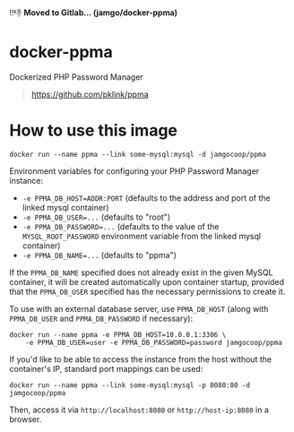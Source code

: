 :bangbang::-1: **Moved to Gitlab... (jamgo/docker-ppma)**

# docker-ppma

Dockerized PHP Password Manager

> https://github.com/pklink/ppma

# How to use this image

    docker run --name ppma --link some-mysql:mysql -d jamgocoop/ppma

Environment variables for configuring your PHP Password Manager instance:

 - `-e PPMA_DB_HOST=ADDR:PORT` (defaults to the address and port of the linked mysql container)
 - `-e PPMA_DB_USER=...` (defaults to "root")
 - `-e PPMA_DB_PASSWORD=...` (defaults to the value of the `MYSQL_ROOT_PASSWORD` environment variable from the linked mysql container)
 - `-e PPMA_DB_NAME=...` (defaults to "ppma")

If the `PPMA_DB_NAME` specified does not already exist in the given MySQL
container,  it will be created automatically upon container startup, provided
that the `PPMA_DB_USER` specified has the necessary permissions to create
it.

To use with an external database server, use `PPMA_DB_HOST` (along with
`PPMA_DB_USER` and `PPMA_DB_PASSWORD` if necessary):

    docker run --name ppma -e PPMA_DB_HOST=10.0.0.1:3306 \
        -e PPMA_DB_USER=user -e PPMA_DB_PASSWORD=password jamgocoop/ppma

If you'd like to be able to access the instance from the host without the
container's IP, standard port mappings can be used: 

    docker run --name ppma --link some-mysql:mysql -p 8080:80 -d jamgocoop/ppma

Then, access it via `http://localhost:8080` or `http://host-ip:8080` in a browser.
